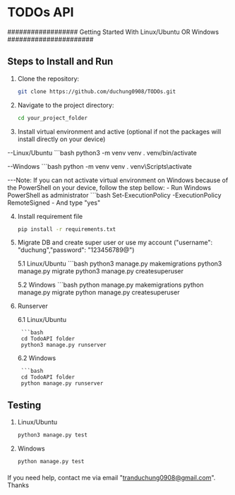 # TODOs API 

################## Getting Started With Linux/Ubuntu OR Windows ######################
## Steps to Install and Run
1. Clone the repository:
   ```bash
   git clone https://github.com/duchung0908/TODOs.git


2. Navigate to the project directory:
    ```bash
    cd your_project_folder


3. Install virtual environment and active (optional if not the packages will install directly on your device)

--Linux/Ubuntu
    ```bash
    python3 -m venv venv
    . venv/bin/activate

--Windows
    ```bash
    python -m venv venv
    . venv\Scripts\activate 

---Note: If you can not activate virtual environment on Windows because of the PowerShell on your device, follow the step bellow:
    - Run Windows PowerShell as administrator
        ```bash
        Set-ExecutionPolicy -ExecutionPolicy RemoteSigned
    - And type "yes"

4. Install requirement file
    ```bash
    pip install -r requirements.txt

5. Migrate DB and create super user or use my account ("username": "duchung","password": "123456789@")

    5.1 Linux/Ubuntu
        ```bash
        python3 manage.py makemigrations
        python3 manage.py migrate
        python3 manage.py createsuperuser

    5.2 Windows
        ```bash
        python manage.py makemigrations
        python manage.py migrate
        python manage.py createsuperuser

6. Runserver

    6.1 Linux/Ubuntu
    
        ```bash
        cd TodoAPI folder
        python3 manage.py runserver

    6.2 Windows

        ```bash
        cd TodoAPI folder
        python manage.py runserver

## Testing
    
1. Linux/Ubuntu

    ```bash
    python3 manage.py test

2. Windows

    ```bash
    python manage.py test

#### 
If you need help, contact me via email "tranduchung0908@gmail.com". Thanks
####